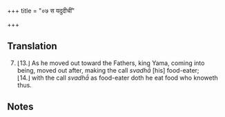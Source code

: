 +++
title = "०७ स यदुदीचीं"

+++
## Translation
7. ⌊13.⌋ As he moved out toward the Fathers, king Yama, coming into  
being, moved out after, making the call *svadhā́* \[his\] food-eater;  
⌊14.⌋ with the call *svadhā́* as food-eater doth he eat food who knoweth  
thus.

## Notes

